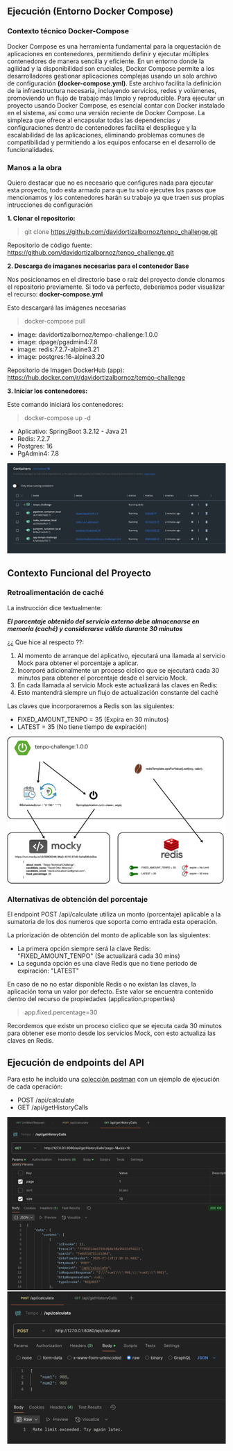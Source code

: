 

## Ejecución (Entorno Docker Compose)

### Contexto técnico Docker-Compose

Docker Compose es una herramienta fundamental para la orquestación de aplicaciones en contenedores, permitiendo definir y ejecutar múltiples contenedores de manera sencilla y eficiente. En un entorno donde la agilidad y la disponibilidad son cruciales, Docker Compose permite a los desarrolladores gestionar aplicaciones complejas usando un solo archivo de configuración **(docker-compose.yml)**. Este archivo facilita la definición de la infraestructura necesaria, incluyendo servicios, redes y volúmenes, promoviendo un flujo de trabajo más limpio y reproducible. Para ejecutar un proyecto usando Docker Compose, es esencial contar con Docker instalado en el sistema, así como una versión reciente de Docker Compose. La simpleza que ofrece al encapsular todas las dependencias y configuraciones dentro de contenedores facilita el despliegue y la escalabilidad de las aplicaciones, eliminando problemas comunes de compatibilidad y permitiendo a los equipos enfocarse en el desarrollo de funcionalidades.

### Manos a la obra

Quiero destacar que no es necesario que configures nada para ejecutar esta proyecto, todo esta armado para que tu solo ejecutes los pasos que mencionamos y los contenedores harán su trabajo ya que traen sus propias intrucciones de configuración

**1. Clonar el repositorio:**
>git clone https://github.com/davidortizalbornoz/tenpo_challenge.git

Repositorio de código fuente:
https://github.com/davidortizalbornoz/tenpo_challenge.git



**2. Descarga de imaganes necesarias para el contenedor Base**

Nos posicionamos en el directorio base o raíz del proyecto donde clonamos el repositorio previamente.   Si todo va perfecto, deberíamos poder visualizar el recurso: **docker-compose.yml**

Esto descargará las imágenes necesarias
>docker-compose pull

* image: davidortizalbornoz/tempo-challenge:1.0.0
* image: dpage/pgadmin4:7.8
* image: redis:7.2.7-alpine3.21
* image: postgres:16-alpine3.20

Repositorio de Imagen DockerHub (app):
https://hub.docker.com/r/davidortizalbornoz/tempo-challenge

**3. Iniciar los contenedores:**

Este comando iniciará los contenedores:
>docker-compose up -d
* Aplicativo: SpringBoot 3.2.12 - Java 21
* Redis: 7.2.7
* Postgres: 16
* PgAdmin4: 7.8

<img src="/./img/mycontainers.jpg" />

## Contexto Funcional del Proyecto 

### Retroalimentación de caché

La instrucción dice textualmente:

_**El porcentaje obtenido del servicio externo debe almacenarse en memoria (caché) y considerarse válido durante 30 minutos**_

¿¿ Que hice al respecto ??:

1. Al momento de arranque del aplicativo, ejecutará una llamada al servicio Mock para obtener el porcentaje a aplicar.
2. Incorporé adicionalmente un proceso cíclico que se ejecutará cada 30 minutos para obtener el porcentaje desde el servicio Mock.
3. En cada llamada al servicio Mock este actualizará las claves en Redis:
4. Esto mantendrá siempre un flujo de actualización constante del caché 

Las claves que incorporaremos a Redis son las siguientes:

* FIXED_AMOUNT_TENPO = 35 (Expira en 30 minutos)
* LATEST = 35 (No tiene tiempo de expiración)

<img src="/./img/diagrama_feed_cache.jpg" />

### Alternativas de obtención del porcentaje

El endpoint POST /api/calculate utiliza un monto (porcentaje) aplicable a la sumatoria de los dos numeros que soporta como entrada esta operación.


La priorización de obtención del monto de aplicable son las siguientes:

* La primera opción siempre será la clave Redis: "FIXED_AMOUNT_TENPO" (Se actualizará cada 30 mins)
* La segunda opción es una clave Redis que no tiene periodo de expiración: "LATEST"

En caso de no no estar disponible Redis o no existan las claves, la aplicación toma un valor por defecto.
Este valor se encuentra contenido dentro del recurso de propiedades (application.properties)

>app.fixed.percentage=30

Recordemos que existe un proceso ciclico que se ejecuta cada 30 minutos para obtener ese monto desde los servicios Mock, con esto actualiza las claves en Redis.


## Ejecución de endpoints del API

Para esto he incluido una [colección postman](https://github.com/davidortizalbornoz/tenpo_challenge/blob/main/postman/Tempo.postman_collection.json) con un ejemplo de ejecución de cada operación:

* POST /api/calculate
* GET /api/getHistoryCalls

![](./img/get_history_calls.jpg)
![](./img/post_calculate.jpg)